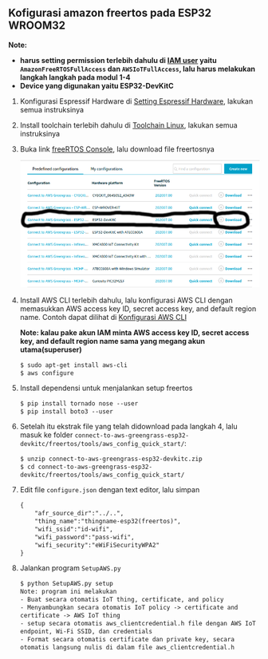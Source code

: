 ## Kofigurasi amazon freertos pada ESP32 WROOM32
<b>Note:</b>
- <b>harus setting permission terlebih dahulu di [IAM user](https://docs.aws.amazon.com/IAM/latest/UserGuide/) yaitu ```AmazonFreeRTOSFullAccess``` dan ```AWSIoTFullAccess```, lalu harus melakukan langkah langkah pada modul 1-4</b>
- <b>Device yang digunakan yaitu ESP32-DevKitC</b>

1. Konfigurasi Espressif Hardware di [Setting Espressif Hardware](https://docs.espressif.com/projects/esp-idf/en/latest/esp32/get-started/index.html#step-1-install-prerequisites), lakukan semua instruksinya

2. Install toolchain terlebih dahulu di [Toolchain Linux](https://docs.espressif.com/projects/esp-idf/en/v3.3/get-started-cmake/linux-setup.html), lakukan semua instruksinya

3. Buka link [freeRTOS Console](https://console.aws.amazon.com/freertos), lalu download file freertosnya

  	![AddExtService](images/freertos_download.png)

4. Install AWS CLI terlebih dahulu, lalu konfigurasi AWS CLI dengan memasukkan AWS access key ID, secret access key, and default region name. Contoh dapat dilihat di [Konfigurasi AWS CLI](https://docs.aws.amazon.com/cli/latest/userguide/cli-chap-getting-started.html)

	<b>Note: kalau pake akun IAM minta AWS access key ID, secret access key, and default region name sama yang megang akun utama(superuser)</b>

	```
	$ sudo apt-get install aws-cli
	$ aws configure
	```

5. Install dependensi untuk menjalankan setup freertos

	```
	$ pip install tornado nose --user
	$ pip install boto3 --user 
	```

6. Setelah itu ekstrak file yang telah didownload pada langkah 4, lalu masuk ke folder ```connect-to-aws-greengrass-esp32-devkitc/freertos/tools/aws_config_quick_start/```:

	```
	$ unzip connect-to-aws-greengrass-esp32-devkitc.zip
	$ cd connect-to-aws-greengrass-esp32-devkitc/freertos/tools/aws_config_quick_start/
	```

7. Edit file ```configure.json``` dengan text editor, lalu simpan 

	```
	{
    	"afr_source_dir":"../..",
    	"thing_name":"thingname-esp32(freertos)",
    	"wifi_ssid":"id-wifi",
    	"wifi_password":"pass-wifi",
    	"wifi_security":"eWiFiSecurityWPA2"
	}	 
	```

8. Jalankan program ```SetupAWS.py```

	```
	$ python SetupAWS.py setup
	Note: program ini melakukan
	- Buat secara otomatis IoT thing, certificate, and policy
	- Menyambungkan secara otomatis IoT policy -> certificate and certificate -> AWS IoT thing
	- setup secara otomatis aws_clientcredential.h file dengan AWS IoT endpoint, Wi-Fi SSID, dan credentials
	- Format secara otomatis certificate dan private key, secara otomatis langsung nulis di dalam file aws_clientcredential.h
	```
